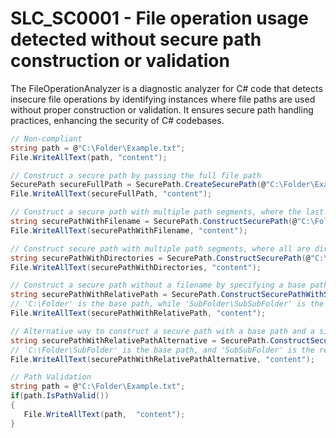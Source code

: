 # SLC_SC0001 - File operation usage detected without secure path construction or validation

The FileOperationAnalyzer is a diagnostic analyzer for C# code that detects insecure file operations by identifying instances where file paths are used without proper construction or validation. 
It ensures secure path handling practices, enhancing the security of C# codebases.

````csharp
// Non-compliant
string path = @"C:\Folder\Example.txt";
File.WriteAllText(path, "content"); 

// Construct a secure path by passing the full file path
SecurePath secureFullPath = SecurePath.CreateSecurePath(@"C:\Folder\Example.txt");
File.WriteAllText(secureFullPath, "content");

// Construct a secure path with multiple path segments, where the last should be the filename
string securePathWithFilename = SecurePath.ConstructSecurePath(@"C:\Folder", "SubFolder", "Example.txt");
File.WriteAllText(securePathWithFilename, "content");

// Construct secure path with multiple path segments, where all are directories
string securePathWithDirectories = SecurePath.ConstructSecurePath(@"C:\Folder", "SubFolder", "SubSubFolder");
File.WriteAllText(securePathWithDirectories, "content");

// Construct a secure path without a filename by specifying a base path and a relative subdirectory path
string securePathWithRelativePath = SecurePath.ConstructSecurePathWithSubDirectories(@"C:\Folder", @"SubFolder\SubSubFolder");
// 'C:\Folder' is the base path, while 'SubFolder\SubSubFolder' is the relative path
File.WriteAllText(securePathWithRelativePath, "content");

// Alternative way to construct a secure path with a base path and a single subdirectory
string securePathWithRelativePathAlternative = SecurePath.ConstructSecurePathWithSubDirectories(@"C:\Folder\SubFolder", "SubSubFolder");
// 'C:\Folder\SubFolder' is the base path, and 'SubSubFolder' is the relative path
File.WriteAllText(securePathWithRelativePathAlternative, "content");

// Path Validation
string path = @"C:\Folder\Example.txt";
if(path.IsPathValid())
{
   File.WriteAllText(path,  "content");
}
````
